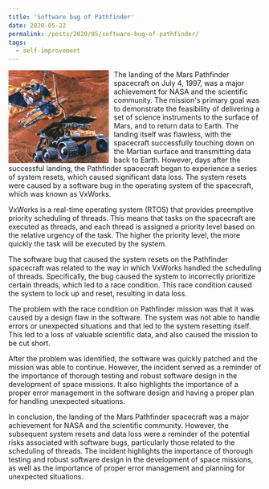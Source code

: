 ```yaml
---
title: 'Software bug of Pathfinder'
date: 2020-05-22
permalink: /posts/2020/05/software-bug-of-pathfinder/
tags:
  - self-improvement
---
```


<img width="200" alt="Pathfinder" src="/images/posts/software-bug-of-pathfinder.webp" style="float: left; margin-right: 10px;" /> The landing of the Mars Pathfinder spacecraft on July 4, 1997, was a major achievement for NASA and the scientific community. The mission's primary goal was to demonstrate the feasibility of delivering a set of science instruments to the surface of Mars, and to return data to Earth. The landing itself was flawless, with the spacecraft successfully touching down on the Martian surface and transmitting data back to Earth. However, days after the successful landing, the Pathfinder spacecraft began to experience a series of system resets, which caused significant data loss. The system resets were caused by a software bug in the operating system of the spacecraft, which was known as VxWorks.

VxWorks is a real-time operating system (RTOS) that provides preemptive priority scheduling of threads. This means that tasks on the spacecraft are executed as threads, and each thread is assigned a priority level based on the relative urgency of the task. The higher the priority level, the more quickly the task will be executed by the system.

The software bug that caused the system resets on the Pathfinder spacecraft was related to the way in which VxWorks handled the scheduling of threads. Specifically, the bug caused the system to incorrectly prioritize certain threads, which led to a race condition. This race condition caused the system to lock up and reset, resulting in data loss.

The problem with the race condition on Pathfinder mission was that it was caused by a design flaw in the software. The system was not able to handle errors or unexpected situations and that led to the system resetting itself. This led to a loss of valuable scientific data, and also caused the mission to be cut short.

After the problem was identified, the software was quickly patched and the mission was able to continue. However, the incident served as a reminder of the importance of thorough testing and robust software design in the development of space missions. It also highlights the importance of a proper error management in the software design and having a proper plan for handling unexpected situations.

In conclusion, the landing of the Mars Pathfinder spacecraft was a major achievement for NASA and the scientific community. However, the subsequent system resets and data loss were a reminder of the potential risks associated with software bugs, particularly those related to the scheduling of threads. The incident highlights the importance of thorough testing and robust software design in the development of space missions, as well as the importance of proper error management and planning for unexpected situations.
